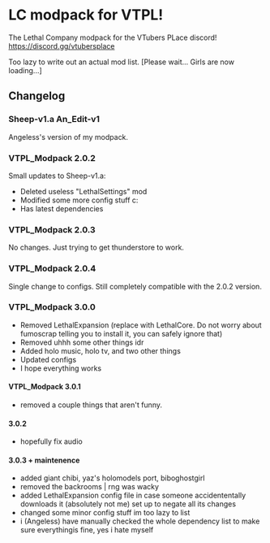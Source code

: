 # LC modpack for VTPL!

The Lethal Company modpack for the VTubers PLace discord! https://discord.gg/vtubersplace


Too lazy to write out an actual mod list. [Please wait... Girls are now loading...]


## Changelog

### Sheep-v1.a An_Edit-v1
Angeless's version of my modpack.

### VTPL_Modpack 2.0.2
Small updates to Sheep-v1.a:
- Deleted useless "LethalSettings" mod
- Modified some more config stuff c:
- Has latest dependencies

### VTPL_Modpack 2.0.3
No changes. Just trying to get thunderstore to work.

### VTPL_Modpack 2.0.4
Single change to configs. Still completely compatible with the 2.0.2 version.

### VTPL_Modpack 3.0.0
- Removed LethalExpansion (replace with LethalCore. Do not worry about fumoscrap telling you to install it, you can safely ignore that)
- Removed uhhh some other things idr
- Added holo music, holo tv, and two other things
- Updated configs
- I hope everything works

#### VTPL_Modpack 3.0.1
- removed a couple things that aren't funny.

#### 3.0.2
- hopefully fix audio

#### 3.0.3 + maintenence
- added giant chibi, yaz's holomodels port, biboghostgirl
- removed the backrooms | rng was wacky 
- added LethalExpansion config file in case someone accidententally downloads it (absolutely not me) set up to negate all its changes 
- changed some minor config stuff im too lazy to list
- i (Angeless) have manually checked the whole dependency list to make sure everythingis fine, yes i hate myself
